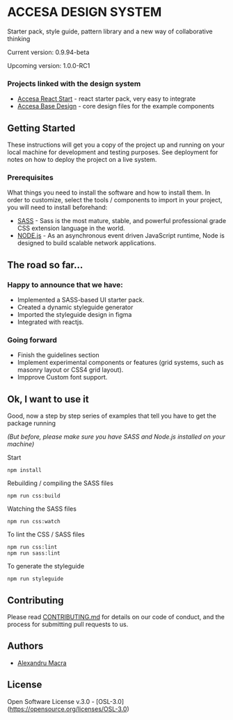 # ACCESA DESIGN SYSTEM

Starter pack, style guide, pattern library and a new way of collaborative thinking

Current version: 0.9.94-beta

Upcoming version: 1.0.0-RC1

### Projects linked with the design system
* [Accesa React Start](https://github.com/alex-macra/react) - react starter pack, very easy to integrate
* [Accesa Base Design](https://github.com/alex-macra/design) - core design files for the example components

## Getting Started

These instructions will get you a copy of the project up and running on your local machine for development and testing purposes. See deployment for notes on how to deploy the project on a live system.

### Prerequisites

What things you need to install the software and how to install them.
In order to customize, select the tools / components to import in your project, you will need to install beforehand:

* [SASS](https://sass-lang.com) - Sass is the most mature, stable, and powerful professional grade CSS extension language in the world.
* [NODE.js](https://nodejs.org) - As an asynchronous event driven JavaScript runtime, Node is designed to build scalable network applications.

## The road so far...

### Happy to announce that we have:
  * Implemented a SASS-based UI starter pack.
  * Created a dynamic styleguide generator
  * Imported the styleguide design in figma
  * Integrated with reactjs.
  
### Going forward
  * Finish the guidelines section
  * Implement experimental components or features (grid systems, such as masonry layout or CSS4 grid layout).
  * Impprove Custom font support.

## Ok, I want to use it

Good, now a step by step series of examples that tell you have to get the package running

*(But before, please make sure you have SASS and Node.js installed on your machine)*

Start
```
npm install
```

Rebuilding / compiling the SASS files
```
npm run css:build
```

Watching the SASS files
```
npm run css:watch
```

To lint the CSS / SASS files
```
npm run css:lint
npm run sass:lint
```

To generate the styleguide
```
npm run styleguide
```

## Contributing

Please read [CONTRIBUTING.md](https://github.com/alex-macra/accesa-design-system/blob/master/CONTRIBUTING.md) for details on our code of conduct, and the process for submitting pull requests to us.

## Authors

* [Alexandru Macra](https://github.com/alex-macra)

## License

Open Software License v.3.0 - [OSL-3.0] (https://opensource.org/licenses/OSL-3.0)